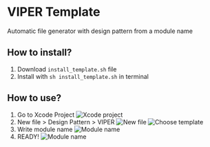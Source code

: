 # VIPER Template
 Automatic file generator with design pattern from a module name

## How to install?
1. Download `install_template.sh` file
1. Install with `sh install_template.sh` in terminal

## How to use?
1. Go to Xcode Project
![Xcode project](images/HowToUse/1-Project_folders)
1. New file > Design Pattern > VIPER
![New file](2-New_file)
![Choose template](2-Choose_template)
1. Write module name
![Module name](3-Module_name)
1. READY!
![Module name](4-Ready)
